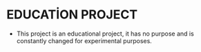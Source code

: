 # EDUCATİON PROJECT
 - This project is an educational project, it has no purpose and is constantly changed for experimental purposes.